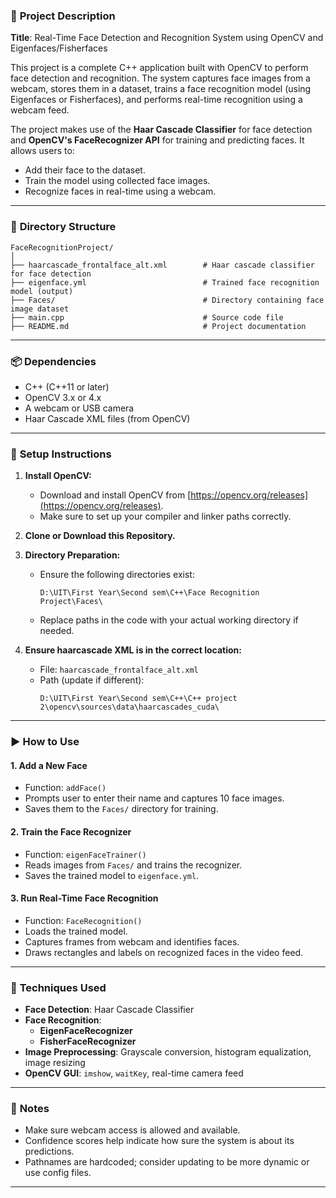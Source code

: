### 📄 **Project Description**

**Title**: Real-Time Face Detection and Recognition System using OpenCV and Eigenfaces/Fisherfaces

This project is a complete C++ application built with OpenCV to perform face detection and recognition. The system captures face images from a webcam, stores them in a dataset, trains a face recognition model (using Eigenfaces or Fisherfaces), and performs real-time recognition using a webcam feed.

The project makes use of the **Haar Cascade Classifier** for face detection and **OpenCV's FaceRecognizer API** for training and predicting faces. It allows users to:
- Add their face to the dataset.
- Train the model using collected face images.
- Recognize faces in real-time using a webcam.

---

### 📁 **Directory Structure**
```
FaceRecognitionProject/
│
├── haarcascade_frontalface_alt.xml        # Haar cascade classifier for face detection
├── eigenface.yml                          # Trained face recognition model (output)
├── Faces/                                 # Directory containing face image dataset
├── main.cpp                               # Source code file
├── README.md                              # Project documentation
```

---

### 📦 **Dependencies**
- C++ (C++11 or later)
- OpenCV 3.x or 4.x
- A webcam or USB camera
- Haar Cascade XML files (from OpenCV)

---

### 🔧 **Setup Instructions**

1. **Install OpenCV:**
   - Download and install OpenCV from [https://opencv.org/releases](https://opencv.org/releases).
   - Make sure to set up your compiler and linker paths correctly.

2. **Clone or Download this Repository.**

3. **Directory Preparation:**
   - Ensure the following directories exist:
     ```
     D:\UIT\First Year\Second sem\C++\Face Recognition Project\Faces\
     ```
   - Replace paths in the code with your actual working directory if needed.

4. **Ensure haarcascade XML is in the correct location:**
   - File: `haarcascade_frontalface_alt.xml`
   - Path (update if different):  
     ```
     D:\UIT\First Year\Second sem\C++\C++ project 2\opencv\sources\data\haarcascades_cuda\
     ```

---

### ▶️ **How to Use**

#### 1. Add a New Face
- Function: `addFace()`
- Prompts user to enter their name and captures 10 face images.
- Saves them to the `Faces/` directory for training.

#### 2. Train the Face Recognizer
- Function: `eigenFaceTrainer()`
- Reads images from `Faces/` and trains the recognizer.
- Saves the trained model to `eigenface.yml`.

#### 3. Run Real-Time Face Recognition
- Function: `FaceRecognition()`
- Loads the trained model.
- Captures frames from webcam and identifies faces.
- Draws rectangles and labels on recognized faces in the video feed.

---

### 🧠 **Techniques Used**

- **Face Detection**: Haar Cascade Classifier
- **Face Recognition**:  
  - **EigenFaceRecognizer**
  - **FisherFaceRecognizer**
- **Image Preprocessing**: Grayscale conversion, histogram equalization, image resizing
- **OpenCV GUI**: `imshow`, `waitKey`, real-time camera feed

---

### 📝 **Notes**
- Make sure webcam access is allowed and available.
- Confidence scores help indicate how sure the system is about its predictions.
- Pathnames are hardcoded; consider updating to be more dynamic or use config files.

---
